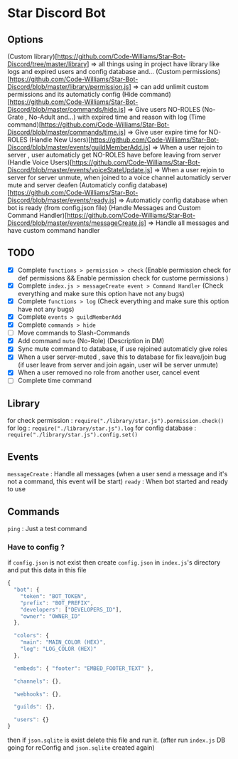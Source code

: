 # Star Discord Bot

## Options

(Custom library)[https://github.com/Code-Williams/Star-Bot-Discord/tree/master/library] => all things using in project have library like logs and expired users and config database and...
(Custom permissions)[https://github.com/Code-Williams/Star-Bot-Discord/blob/master/library/permission.js] => can add unlimit custom permissions and its automaticly config
(Hide command)[https://github.com/Code-Williams/Star-Bot-Discord/blob/master/commands/hide.js] => Give users NO-ROLES (No-Grate , No-Adult and...) with expired time and reason with log
(Time command)[https://github.com/Code-Williams/Star-Bot-Discord/blob/master/commands/time.js] => Give user expire time for NO-ROLES
(Handle New Users)[https://github.com/Code-Williams/Star-Bot-Discord/blob/master/events/guildMemberAdd.js] => When a user rejoin to server , user automaticly get NO-ROLES have before leaving from server
(Handle Voice Users)[https://github.com/Code-Williams/Star-Bot-Discord/blob/master/events/voiceStateUpdate.js] => When a user rejoin to server for server unmute, when joined to a voice channel automaticly server mute and server deafen
(Automaticly config database)[https://github.com/Code-Williams/Star-Bot-Discord/blob/master/events/ready.js] => Automaticly config database when bot is ready (from config.json file)
(Handle Messages and Custom Command Handler)[https://github.com/Code-Williams/Star-Bot-Discord/blob/master/events/messageCreate.js] => Handle all messages and have custom command handler

## TODO

- [x] Complete `functions > permission > check` (Enable permission check for def permissions && Enable permission check for custome permissions )
- [x] Complete `index.js > messageCreate event > Command Handler` (Check everything and make sure this option have not any bugs)
- [x] Complete `functions > log` (Check everything and make sure this option have not any bugs)
- [x] Complete `events > guildMemberAdd`
- [x] Complete `commands > hide`
- [ ] Move commands to Slash-Commands
- [x] Add command `mute` (No-Role) (Description in DM)
- [x] Sync mute command to database, if use rejoined automaticly give roles
- [x] When a user server-muted , save this to database for fix leave/join bug (if user leave from server and join again, user will be server unmute)
- [x] When a user removed no role from another user, cancel event
- [ ] Complete time command

## Library

for check permission : `require("./library/star.js").permission.check()`
for log : `require("./library/star.js").log`
for config database : `require("./library/star.js").config.set()`

## Events

`messageCreate` : Handle all messages (when a user send a message and it's not a command, this event will be start)
`ready` : When bot started and ready to use

## Commands

`ping` : Just a test command

### Have to config ?

if `config.json` is not exist then create `config.json` in `index.js`'s directory and put this data in this file

```js
{
  "bot": {
    "token": "BOT_TOKEN",
    "prefix": "BOT_PREFIX",
    "developers": ["DEVELOPERS_ID"],
    "owner": "OWNER_ID"
  },

  "colors": {
    "main": "MAIN_COLOR (HEX)",
    "log": "LOG_COLOR (HEX)"
  },

  "embeds": { "footer": "EMBED_FOOTER_TEXT" },

  "channels": {},

  "webhooks": {},

  "guilds": {},

  "users": {}
}
```

then if `json.sqlite` is exist delete this file and run it. (after run `index.js` DB going for reConfig and `json.sqlite` created again)
